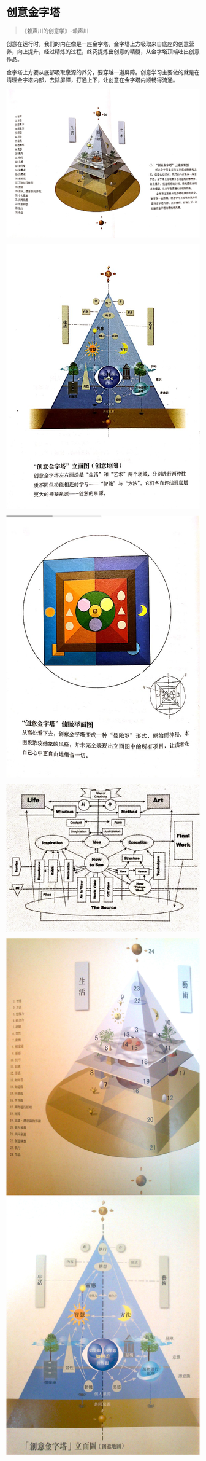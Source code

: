 # 创意金字塔

> 《赖声川的创意学》-赖声川

创意在运行时，我们的内在像是一座金字塔，金字塔上方吸取来自底座的创意营养，向上提升，经过精炼的过程，终究提炼出创意的精髓，从金字塔顶端吐出创意作品。

金字塔上方要从底部吸取泉源的养分，要穿越一道屏障。创意学习主要做的就是在清理金字塔内部，去除屏障，打通上下，让创意在金字塔内顺畅得流通。

![创意金字塔-三维图](media/%E5%88%9B%E6%84%8F%E9%87%91%E5%AD%97%E5%A1%94-%E4%B8%89%E7%BB%B4%E5%9B%BE.jpg)

![创意金字塔-立面图](media/%E5%88%9B%E6%84%8F%E9%87%91%E5%AD%97%E5%A1%94-%E7%AB%8B%E9%9D%A2%E5%9B%BE.jpg)

![创意金字塔-俯瞰图](media/%E5%88%9B%E6%84%8F%E9%87%91%E5%AD%97%E5%A1%94-%E4%BF%AF%E7%9E%B0%E5%9B%BE.jpg)

![创意金字塔-文字图](media/%E5%88%9B%E6%84%8F%E9%87%91%E5%AD%97%E5%A1%94-%E6%96%87%E5%AD%97%E5%9B%BE.jpg)

![创意金字塔](media/%E5%88%9B%E6%84%8F%E9%87%91%E5%AD%97%E5%A1%94.jpg)
![创意地图](media/%E5%88%9B%E6%84%8F%E5%9C%B0%E5%9B%BE.jpg)

